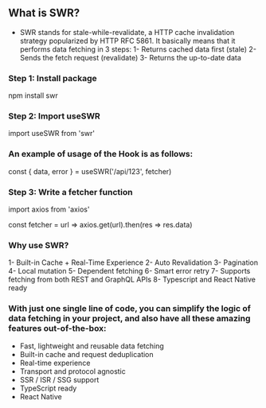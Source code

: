 ## What is SWR?

* SWR stands for stale-while-revalidate, a HTTP cache invalidation strategy popularized by HTTP RFC 5861. It basically means that it performs data fetching in 3 steps:
1- Returns cached data first (stale)
2- Sends the fetch request (revalidate)
3- Returns the up-to-date data


### Step 1: Install package

npm install swr

### Step 2: Import useSWR

import useSWR from 'swr'

### An example of usage of the Hook is as follows:

const { data, error } = useSWR('/api/123', fetcher)

### Step 3: Write a fetcher function

import axios from 'axios'

const fetcher = url => axios.get(url).then(res => res.data)



### Why use SWR?

1- Built-in Cache + Real-Time Experience
2- Auto Revalidation
3- Pagination
4- Local mutation
5- Dependent fetching
6- Smart error retry
7- Supports fetching from both REST and GraphQL APIs
8- Typescript and React Native ready

### With just one single line of code, you can simplify the logic of data fetching in your project, and also have all these amazing features out-of-the-box:

* Fast, lightweight and reusable data fetching
* Built-in cache and request deduplication
* Real-time experience
* Transport and protocol agnostic
* SSR / ISR / SSG support
* TypeScript ready
* React Native

